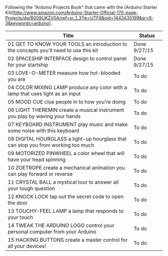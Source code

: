 Following the "Arduino Projects Book" that came with the (Arduino Starter Kit)[http://www.amazon.com/Arduino-Starter-Official-170-page-Projects/dp/B009UKZV0A/ref=sr_1_3?ie=UTF8&qid=1443435199&sr=8-3&keywords=arduino].


Title | Status
------|-------
01 GET TO KNOW YOUR TOOLS an introduction to the concepts you'll need to use this kit | Done 9/27/15
02 SPACESHIP INTERFACE design to control panel for your startship | Done 9/27/15
03 LOVE-O-METER measure how hot-blooded you are | To do
04 COLOR MIXING LAMP produce any color with a lamp that uses light as an input | To do
05 MOOD CUE clue people in to how you're doing | To do
06 LIGHT THEREMIN create a musical instrument you play by waving your hands | To do
07 KEYBOARD INSTRUMENT play music and make some noise with this keyboard | To do
08 DIGITAL HOURGLASS a light-up hourglass that can stop you from working too much | To do
09 MOTORIZED PINWHEEL a color wheel that will have your head spinning | To do
10 ZOETROPE create a mechanical animation you can play forward or reverse | To do
11 CRYSTAL BALL a mystical tour to answer all your tough question | To do
12 KNOCK LOCK tap out the secret code to open the door | To do
13 TOUCHY-FEEL LAMP a lamp that responds to your touch | To do
14 TWEAK THE ARDUINO LOGO control your personal computer from your Arduino | To do
15 HACKING BUTTONS create a master control for all your devices! | To do
